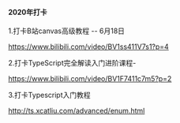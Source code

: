 #### 2020年打卡

1.打卡B站canvas高级教程 -- 6月18日

https://www.bilibili.com/video/BV1ss411V7s1?p=4

2.打卡TypeScript完全解读入门进阶课程-

https://www.bilibili.com/video/BV1F7411c7m5?p=2

3.打卡Typescript入门教程

http://ts.xcatliu.com/advanced/enum.html